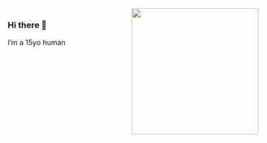
<img src="https://spotify-github-profile.vercel.app/api/view?uid=zranx84j3h218lkfyhrl0u8jp&cover_image=true&theme=default" style="float: right; margin: 0 10px 0 0;" align="right" width="250px">

### Hi there 👋

<!--
**Vic0005/Vic0005** is a ✨ _special_ ✨ repository because its `README.md` (this file) appears on your GitHub profile.--->

 I’m a 15yo human

